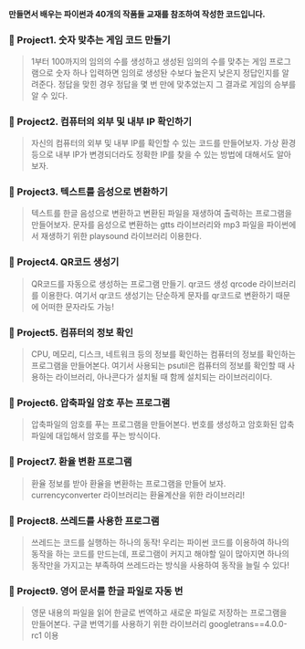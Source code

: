 #### 만들면서 배우는 파이썬과 40개의 작품들 교재를 참조하여 작성한 코드입니다.

### 📍 Project1. 숫자 맞추는 게임 코드 만들기

> 1부터 100까지의 임의의 수를 생성하고 생성된 임의의 수를 맞추는 게임 프로그램으로 숫자 하나 입력하면 임의로 생성돤 수보다 높은지 낮은지 정답인지를 알려준다. 정답을 맞힌 경우 정답을 몇 번 만에 맞추었는지 그 결과로 게임의 승부를 알 수 있다.

### 📍 Project2. 컴퓨터의 외부 및 내부 IP 확인하기

> 자신의 컴퓨터의 외부 및 내부 IP를 확인할 수 있는 코드를 만들어보자. 가상 환경 등으로 내부 IP가 변경되더라도 정확한 IP를 찾을 수 있는 방법에 대해서도 알아보자.

### 📍 Project3. 텍스트를 음성으로 변환하기

> 텍스트를 한글 음성으로 변환하고 변환된 파일을 재생하여 출력하는 프로그램을 만들어보자. 문자를 음성으로 변환하는 gtts 라이브러리와 mp3 파일을 파이썬에서 재생하기 위한 playsound 라이브러리 이용한다.

### 📍 Project4. QR코드 생성기

> QR코드를 자동으로 생성하는 프로그램 만들기. qr코드 생성 qrcode 라이브러리를 이용한다. 여기서 qr코드 생성기는 단순하게 문자를 qr코드로 변환하기 때문에 어떠한 문자라도 가능!

### 📍 Project5. 컴퓨터의 정보 확인

> CPU, 메모리, 디스크, 네트워크 등의 정보를 확인하는 컴퓨터의 정보를 확인하는 프로그램을 만들어본다. 여기서 사용되는 psutil은 컴퓨터의 정보를 확인할 때 사용하는 라이브러리, 아나콘다가 설치될 때 함께 설치되는 라이브러리이다.

### 📍 Project6. 압축파일 암호 푸는 프로그램

> 압축파일의 암호를 푸는 프로그램을 만들어본다. 번호를 생성하고 암호화된 압축파일에 대입해서 암호를 푸는 방식이다.

### 📍 Project7. 환율 변환 프로그램

> 환율 정보를 받아 환율을 변환하는 프로그램을 만들어 보자. currencyconverter 라이브러리는 환율계산을 위한 라이브러리!

### 📍 Project8. 쓰레드를 사용한 프로그램

> 쓰레드는 코드를 실행하는 하나의 동작! 우리는 파이썬 코드를 이용하여 하나의 동작을 하는 코드를 만드는데, 프로그램이 커지고 해야할 일이 많아지면 하나의 동작만을 가지고는 부족하여 쓰레드라는 방식을 사용하여 동작을 늘릴 수 있다!

### 📍 Project9. 영어 문서를 한글 파일로 자동 번

> 영문 내용의 파일을 읽어 한글로 번역하고 새로운 파일로 저장하는 프로그램을 만들어본다. 구글 번역기를 사용하기 위한 라이브러리 googletrans==4.0.0-rc1 이용
